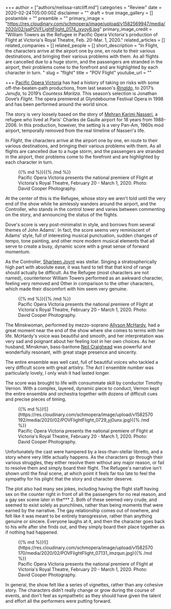 +++
author = ["authors/melissa-ratcliff.md"]
categories = "Review"
date = 2020-02-24T05:00:00Z
disclaimer = ""
draft = true
image_gallery = []
postamble = ""
preamble = ""
primary_image = "https://res.cloudinary.com/schmopera/image/upload/v1582569947/media/2020/02/sqPOVFLightFlight_0174_ixyoy6.jpg"
primary_image_credit = "William Towers as the Refugee in Pacific Opera Victoria's production of Flight at Victoria's Royal Theatre, Feb. 20-Mar. 1, 2020."
related_articles = []
related_companies = []
related_people = []
short_description = "In Flight, the characters arrive at the airport one by one, en route to their various destinations, and bringing their various problems with them. As all flights are cancelled due to a huge storm, and the passengers are stranded in the airport, their problems come to the forefront and are highlighted by each character in turn. "
slug = "flight"
title = "POV Flight"
youtube_url = ""

+++
[Pacific Opera Victoria](/scene/companies/pacific-opera-victoria/) has had a history of taking on risks with some off-the-beaten-path productions, from last season's [_Rinaldo_](/pacific-opera-victorias-steampunk-meets-fantasy-rinaldo/), to 2017’s _Jenufa_, to 2019’s _Countess Maritza_. This season’s selection is Jonathan Dove’s _Flight_. The opera premiered at Glyndebourne Festival Opera in 1998 and has been performed around the world since.

The story is very loosely based on the story of [Mehran Karimi Nasseri](https://en.wikipedia.org/wiki/Mehran_Karimi_Nasseri), a refugee who lived at Paris' Charles de Gaulle airport for 18 years from 1988-2006. In this production, however, the setting is a very Pan-Am, 1960s mod airport, temporally removed from the real timeline of Nasseri's life.

In _Flight_, the characters arrive at the airport one by one, en route to their various destinations, and bringing their various problems with them. As all flights are cancelled due to a huge storm, and the passengers are stranded in the airport, their problems come to the forefront and are highlighted by each character in turn.

<figure data-type="image">{{% md %}}{{% /md %}}

<figcaption>Pacific Opera Victoria presents the national premiere of Flight at Victoria's Royal Theatre, February 20 - March 1, 2020. Photo: David Cooper Photography.</figcaption>  
</figure>

At the center of this is the Refugee, whose story we aren't told until the very end of the show while he aimlessly wanders around the airport, and the Controller, who stands in the control tower and varies between commenting on the story, and announcing the status of the flights.

Dove's score is very post-minimalist in style, and borrows from several themes of John Adams'. In fact, the score seems very reminiscent of Adams’ style, full of interesting musical punctuation, sudden changes of tempo, tone painting, and other more modern musical elements that all serve to create a busy, dynamic score with a great sense of forward momentum.

As the Controller, [Sharleen Joynt](/scene/people/sharleen-joynt/) was stellar. Singing a stratospherically high part with absolute ease, it was hard to tell that that kind of range should actually be difficult. As the Refugee (most characters are not named), countertenor William Towers performed as an awkward character, feeling very removed and Other in comparison to the other characters, which made their discomfort with him seem very genuine.

<figure data-type="image">{{% md %}}{{% /md %}}

<figcaption>Pacific Opera Victoria presents the national premiere of Flight at Victoria's Royal Theatre, February 20 - March 1, 2020. Photo: David Cooper Photography.</figcaption>  
</figure>

The Minskwoman, performed by mezzo-soprano [Allyson McHardy](/scene/people/allyson-mchardy/), had a great moment near the end of the show where she comes to terms with her life. McHardy's voice was beautiful and smooth, and her interpretation was very sad and poignant about her feeling lost in her own choices. As her husband, Minskman, bass-baritone [Neil Craighead](/talking-with-singers-neil-craighead/) was powerful and wonderfully resonant, with great stage presence and sincerity.

The entire ensemble was well cast, full of beautiful voices who tackled a very difficult score with great artistry. The Act I ensemble number was particularly lovely, I only wish it had lasted longer.

The score was brought to life with consummate skill by conductor Timothy Vernon. With a complex, layered, dynamic piece to conduct, Vernon kept the entire ensemble and orchestra together with dozens of difficult cues and precise pieces of timing.

<figure data-type="image">{{% md %}}![](https://res.cloudinary.com/schmopera/image/upload/v1582570192/media/2020/02/POVFlightFlight_0729_yj0unx.jpg){{% /md %}}

<figcaption>Pacific Opera Victoria presents the national premiere of Flight at Victoria's Royal Theatre, February 20 - March 1, 2020. Photo: David Cooper Photography.</figcaption>  
</figure>

Unfortunately the cast were hampered by a less-than-stellar libretto, and a story where very little actually happens. As the characters go through their various struggles, they either resolve them without any major reason, or fail to resolve them and simply board their flight. The Refugee's narrative isn't shown until the final scene, at which point it feels far too late to feel the sympathy for his plight that the story and character deserve.

The plot also had many sex jokes, including having the flight staff having sex on the counter right in front of all the passengers for no real reason, and a gay sex scene later in the*** 2. Both of these seemed very crude, and seemed to exist solely as punchlines, rather than being moments that were earned by the narrative. The gay relationship comes out of nowhere, and felt like it was meant to be entirely transgressive, rather than anything genuine or sincere. Everyone laughs at it, and then the character goes back to his wife after she finds out, and they simply board their place together as if nothing had happened.

<figure data-type="image">{{% md %}}![](https://res.cloudinary.com/schmopera/image/upload/v1582570170/media/2020/02/POVFlightFlight_07131_imzqun.jpg){{% /md %}}

<figcaption>Pacific Opera Victoria presents the national premiere of Flight at Victoria's Royal Theatre, February 20 - March 1, 2020. Photo: David Cooper Photography.</figcaption>  
</figure>

In general, the show felt like a series of vignettes, rather than any cohesive story. The characters didn’t really change or grow during the course of events, and don’t feel as sympathetic as they should have given the talent and effort all the performers were putting forward.